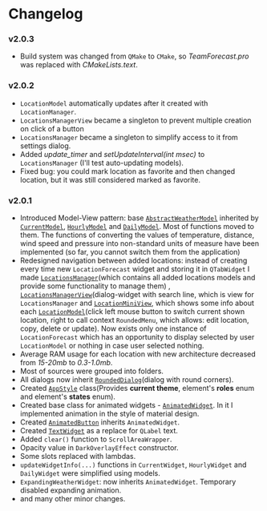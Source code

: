 # Changelog
### v2.0.3
- Build system was changed from `QMake` to `CMake`, so _TeamForecast&#46;pro_ was replaced with _CMakeLists&#46;text_.

### v2.0.2
- `LocationModel` automatically updates after it created with `LocationManager`.
- `LocationsManagerView` became a singleton to prevent multiple creation on click of a button
- `LocationsManager` became a singleton to simplify access to it from settings dialog.
- Added _update_timer_ and _setUpdateInterval(int msec)_ to `LocationsManager` (I'll test auto-updating models).
- Fixed bug: you could mark location as favorite and then changed location, but it was still considered marked as favorite.

### v2.0.1
- Introduced Model-View pattern: base [`AbstractWeatherModel`](https://github.com/german3w1/project_TeamForecast/blob/master/models/abstractweathermodel.h) inherited by [`CurrentModel`](https://github.com/german3w1/project_TeamForecast/blob/master/models/currentmodel.h), [`HourlyModel`](https://github.com/german3w1/project_TeamForecast/blob/master/models/hourlymodel.h) and [`DailyModel`](https://github.com/german3w1/project_TeamForecast/blob/master/models/dailymodel.h). Most of functions moved to them. The functions of converting the values of temperature, distance, wind speed and pressure into non-standard units of measure have been implemented (so far, you cannot switch them from the application)
- Redesigned navigation between added locations: instead of creating every time new `LocationForecast` widget and storing it in `QTabWidget` I made [`LocationsManager`](https://github.com/german3w1/project_TeamForecast/blob/master/models/locationsmanager.h)(which contains all added locations models and provide some functionality to manage them) , [`LocationsManagerView`](https://github.com/german3w1/project_TeamForecast/blob/master/dialogs/locationsmanagerview.h)(dialog-widget with search line, which is view for `LocationsManager` and [`LocationMiniView`](https://github.com/german3w1/project_TeamForecast/blob/master/views/locationminiview.h), which shows some info about each [`LocationModel`](https://github.com/german3w1/project_TeamForecast/blob/master/models/locationmodel.h)(click left mouse button to switch current shown location, right to call context `RoundedMenu`, which allows: edit location, copy, delete or update). Now exists only one instance of `LocationForecast` which has an opportunity to display selected by user `LocationModel` or nothing in case user selected nothing.
- Average RAM usage for each location with new architecture decreased from _15-20mb_ to _0.3-1.0mb_.
- Most of sources were grouped into folders.
- All dialogs now inherit [`RoundedDialog`](https://github.com/german3w1/project_TeamForecast/blob/master/dialogs/roundeddialog.h)(dialog with round corners). 
- Created [`AppStyle`](https://github.com/german3w1/project_TeamForecast/blob/master/base/appstyle.h) class(Provides **current theme**, element's **roles** enum and element's **states** enum).
- Created base class for animated widgets - [`AnimatedWidget`](https://github.com/german3w1/project_TeamForecast/blob/master/base/animatedwidget.h). In it I implemented animation in the style of material design.
- Created [`AnimatedButton`](https://github.com/german3w1/project_TeamForecast/blob/master/base/animatedbutton.h) inherits `AnimatedWidget`.
- Created [`TextWidget`](https://github.com/german3w1/project_TeamForecast/blob/master/base/textwidget.h) as a replace for `QLabel` text.
- Added `clear()` function to `ScrollAreaWrapper`.
- Opacity value in `DarkOverlayEffect` constructor.
- Some slots replaced with lambdas.
- `updateWidgetInfo(...)` functions in `CurrentWidget`, `HourlyWidget` and `DailyWidget` were simplified using models.
- `ExpandingWeatherWidget`: now inherits `AnimatedWidget`. Temporary disabled expanding animation.
- and many other minor changes.